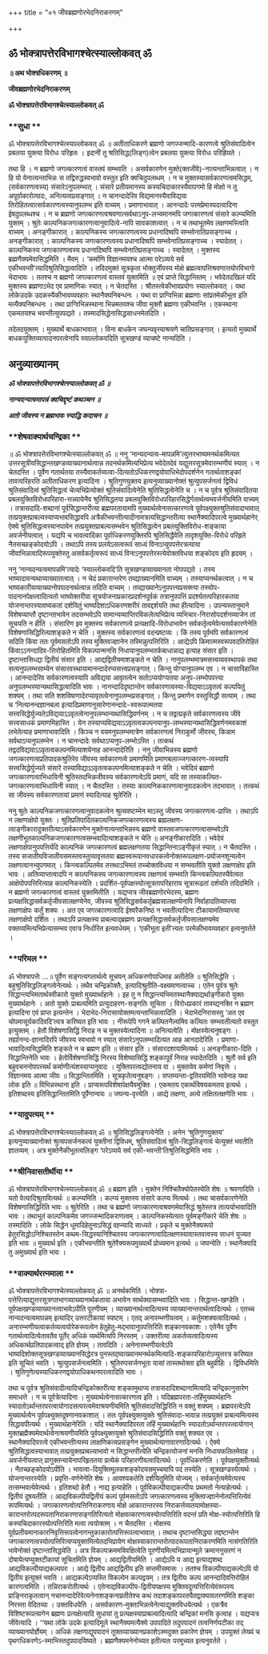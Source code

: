 +++
title = "०१ जीवब्रह्मणोरभेदनिराकरणम्"

+++


## ॐ भोक्त्रापत्तेरविभागश्चेत्स्याल्लोकवत् ॐ

**॥ अथ भोक्त्रधिकरणम् ॥**

**जीवब्रह्मणोरभेदनिराकरणम्**

**ॐ भोक्त्रापत्तेरविभागश्चेत्स्याल्लोकवत् ॐ**

### **सुधा **

ॐ भोक्त्रापत्तेरविभागश्चेत्स्याल्लोकवत् ॐ ॥ अतीताधिकरणे ब्रह्मणो जगज्जन्मादि-कारणत्वे श्रुतिसंवादित्वेन प्रबलया युक्त्या विरोधः परिहृतः । इदानीं तु श्रतिसिद्ध(लिङ्ग)त्वेन प्रबलया युक्त्या विरोधः परिह्रियते ।

तथा हि । न ब्रह्मणो जगत्कारणत्वं वास्तवं सम्भवति । असर्वकारणेन मुक्ते(क्तजीवे)-नात्यन्ताभिन्नत्वात् । न हि यो येनात्यन्ताभिन्नः स तद्विरुद्धस्वभावो वस्तुत इति क्वचिदुपलब्धम् । न च मुक्तस्यासर्वकारणत्वमसिद्धम्, (सर्वकारणत्वस्य) संसारेऽनुपलम्भात् । संसारे प्रतीयमानस्य कस्यचिदाकारस्यैवापगमो हि मोक्षो न तु अपूर्वाकारोत्पादः, अनित्यत्वप्रसङ्गात् । न चानन्दादेरिव विद्यमानस्यैवाविद्यया तिरोहितत्वात्सर्वकारणत्वस्यानुपलम्भ इति वाच्यम् । प्रमाणाभावात् । आनन्दादेः परमप्रेमास्पदत्वादिना ईषदुपलब्धश्च । न च ब्रह्मणो जगत्कारणत्वश्रवणात्सर्वथाऽनुप-लभ्यमानमपि जगत्कारणत्वं संसारे कल्प्यमिति युक्तम् । श्रुतेः काल्पनिकजगत्कारणत्वानुवादित्वे-नापि सावकाशत्वात् । न च तथाभूतमेव लक्षणमस्त्विति वाच्यम् । अनङ्गीकारात् । काल्पनिकस्य जगत्कारणत्वस्य प्रधानादिष्वपि सम्भवेनातिप्रसङ्गाच्च । अनङ्गीकारात् । काल्पनिकस्य जगत्कारणत्वस्य प्रधानादिष्वपि सम्भवेनातिप्रसङ्गाच्च । स्यादेतत् । काल्पनिकस्य जगत्कारणत्वस्य प्रधानादिष्वपि सम्भवेनातिप्रसङ्गाच्च । स्यादेतत् । मुक्तस्य ब्रह्मणैक्यमेवासिद्धमिति । मैवम् । ‘कर्माणि विज्ञानमयश्च आत्मा परेऽव्यये सर्व एकीभवन्ती’त्यादिश्रुतिसिद्धत्वादिति । तदिदमुक्तं सूत्रकृता भोक्तुर्जीवस्य मोक्षे ब्रह्मत्वापत्तिश्रवणात्तयोरविभागो भेदाभावः । ततश्च न ब्रह्मणो जगत्कारणत्वं वास्तवं युक्तमिति ॥ एवं प्राप्ते सिद्धान्तितम् । भवेदेतदखिलं यदि मुक्तस्य ब्रह्मणाऽभेद एव प्रामाणिकः स्यात् । न चेतदस्ति । श्रौतस्त्वेकीभावप्रयोगः स्याल्लोकवत् । यथा लोकेउदके उदकस्यैकीभावव्यवहारः स्थानैक्यनिबन्धनः । यथा वा प्राग्विभिन्ना ब्रह्मणाः सांप्रतमेकीभूता इति मत्यैक्यनिबन्धनः । तथा प्राग्विभिन्नस्थाना भिन्नमतयश्च जीवा मुक्तौ ब्रह्मणा एकीभवन्ति । एकस्थाना एकमतयश्च भवन्तीत्युपपद्यते । तस्मादसिद्धेनासिद्धसाधनमेतदिति ।

तदेतदयुक्तम् । मुख्यार्थे बाधकाभावात् । विना बाधकेन जघन्यवृत्त्याश्रयणे चातिप्रसङ्गात् । इत्यतो मुख्यार्थे बाधकयुक्तिव्यत्पादनपरत्वेनापि स्याल्लोकवदिति सूत्रखण्डं व्याचष्टे नान्यदिति ।

## **अनुव्याख्यानम्**

***ॐ भोक्त्रापत्तेरविभागश्चेत्स्याल्लोकवत् ॐ ॥***

***नान्यदन्यत्वमापन्नं क्वचिद्दृष्टं कथञ्चन ॥***

***अतो जीवस्य न ब्रह्मभावः स्याद्धि कदाचन ॥***

### **शेषवाक्यार्थचन्द्रिका **

॥ ॐ भोक्त्रापत्तेरविभागश्चेत्स्याल्लोकवत् ॐ ॥ ननु ‘नान्यदन्यत्व-मापन्नमि’त्युत्तरभाष्यमनर्थकमित्यत उत्तरसूत्रीयसिद्धान्तखण्डव्याख्यानार्थत्वान्न तदनर्थकमित्यभिप्रेत्य भवेदेतदेवं यद्युत्तरसूत्रमेवारम्भणीयं स्यात् । न चेतदस्ति । पूर्वेण गतार्थतया तस्यैवाकर्तव्यत्वा-दित्यतोऽधिकरणद्वयोपाधिभेदोपदर्शनेन गतार्थताशङ्कां तावत्परिहरति अतीताधिकरण इत्यादिना । श्रुतिगुणयुक्तय इत्यनुव्याख्यानोक्तं श्रुत्युपसर्जनत्वं द्विविधं श्रुतिसंवादित्वं श्रुतिसिद्धत्वं चेत्यभिप्रेत्योक्तं श्रुतिसंवादित्वेनेति श्रुतिसिद्धत्वेनेति च । न च पूर्वत्र श्रुतिसंवादितया प्रबलयुक्तिविरोधपरिहारा-त्तन्न्यायेनैव श्रुतिसिद्धतया प्रबलयुक्तिविरोधपरिहारसिद्धेर्गतार्थत्वमवर्जनीयमिति वाच्यम् । तत्रासदादि-शब्दानां पूर्वसिद्धान्तरीत्या ब्रह्मपरतायामपि मुख्यार्थत्वेनासत्कारणत्वे पूर्वपक्ष्युक्तश्रुतिसंवादाभावात् तत्प्रयुक्तप्राबल्यस्याप्यभावसिद्धावपि अत्रैकीभवन्तीत्यादीनामत्रत्यसिद्धान्तरीत्या स्थानैक्यादिपरत्वे मुख्यार्थहानेर् ऐक्ये श्रुतिसिद्धत्वस्यानपायेन तत्प्रयुक्तप्राबल्यसम्भवेन श्रुतिसिद्धत्वेन प्रबलयुक्तिविरोध-शङ्काया अवर्जनीयत्वात् । यद्यपि च भावत्वादिका पूर्वाधिकरणयुक्तिरपि श्रुतिसिद्धैवेति तादृशयुक्ति-विरोधे परिहृते नैतसच्छङ्कोदयोऽपि । तथाऽपि तस्य प्रलयेऽसत्वरूपं साध्यं विनाऽप्युपपत्तेरत्रत्याया जीवाभिन्नत्वादिरूपयुक्तेस्तु असर्वकर्तृत्वरूपं साध्यं विनाऽनुपपत्तेरस्त्येवोक्तविधया शङ्कोदय इति हृदयम् ।

ननु ‘नान्यदन्यत्वमापन्नमि’त्यादेः ‘स्याल्लोकवदि’ति सूत्रखण्डव्याख्यानता नोपपद्यते । तस्य भाष्यादावन्यथाव्याख्यातत्वात् । न चेदं प्रकारान्तरेण तव्द्याख्यानमिति वाच्यम् । तस्याप्यनर्थकत्वात् । न च भाष्यकारीयव्याख्यानोपपादनार्थत्वान्न तदिति वाच्यम् । तव्द्याख्यानेऽनुपपत्त्यप्रसक्त्या तस्योप-पादनानपेक्षत्वादित्यतो भाष्योक्तरीया सूत्रयोजनाप्रकारप्रदर्शनपूर्वकं तत्रानुपपत्तिं प्रदर्श्यतत्परिहारकतया योजनान्तरस्यावष्यकतां दर्शयितुं भाष्यदिशाऽधिकरणशरीरं तावद्दर्शयति तथा हीत्यादिना । उपन्यस्तानुमाने विशेषव्याप्तौ दृष्टान्ताभावेन तदसम्भवेऽपि सामान्यव्याप्तिरविकलेत्यभिप्रेत्य व्यभिचार-निरासोपदर्शनव्याजेन तां सूचयति न हीति । संसारिण इव मुक्तस्य सर्वकारणत्वे प्रत्यक्षादि-विरोधाभावेन सर्वकर्तृत्वमेवेत्यसर्वकारणेनेति विशेषणासिद्धिरित्याशङ्कते न चेति । मुक्तस्य सर्वकारणत्वं वदन्प्रष्टव्यः । किं तस्य पूर्वमपि सर्वकारणत्वं सदिति किंवा ततः पूर्वमसतोऽपि तस्य मुक्तिवज्ज्ञानेन तस्मिन्नुत्पत्तिरिति । आद्येऽपि किमात्मस्वरूपवदतिरोहितं किंवाऽऽनन्दादिव-त्तिरोहितमिति विकल्पान्मनसि निधायानुपलम्भतर्कबाधान्नाद्य इत्याह संसार इति । दृष्टान्तासिध्द्या द्वितीयं संसार इति । आद्यद्वितीयमाशङ्कते न चेति । नानुपलम्भमात्रमसत्त्वव्यवस्थापकं तथा सत्यनुपलम्भसाम्येन संसारवस्थायामानन्दादेरप्यसत्त्वप्रसङ्गात् । किन्तु योग्यानुपलम्भ एव । न चासाविहास्ति । आनन्दादेरिव सर्वकारणत्वस्यापि अविद्यया आवृतत्वेन सतोऽप्ययोग्यतया अनुप-लम्भोपपत्त्या अनुपलम्भस्यान्यथासिद्धत्वादिति भावः । नानन्दादिदृष्टान्तेन सर्वकारणत्वस्या-विद्ययाऽऽवृतत्वं कल्पयितुं शक्यम् । तथा सति शशविषाणादेरप्यावृतत्वेनानुपलम्भप्रसङ्गात् । किन्तु प्रमाणेन वस्तुसिद्धौ सत्याम् । तथा च ‘नित्यानन्दज्ञानबला इत्यादिप्रमाणानुसारेणानन्दादेः-स्वरूपात्मतया सत्त्वसिद्धेर्युज्यतेऽविद्ययाऽऽवृतत्वेनानुपलम्भान्यथासिद्धिवर्णनम् । न च तद्वत्प्रकृते सर्वकारणत्वस्य जीवे सत्त्वसाधकं प्रमाणमिहास्ति । येन तस्याप्यविद्ययाऽऽवृतत्वकल्पनयानुप-लम्भस्यान्यथासिद्धिवर्णनमवकाशं लभेतेत्याह प्रमाणाभावादिति । किञ्च न वयमनुपलम्भमात्रेण सर्वकारणत्वं निराकुर्मो जीवस्य, किन्नाम सर्वथाऽप्यनुपलम्भेन । न चानन्दादेः सर्वथाऽप्यनुप-लम्भोऽस्ति । तत्कथं तद्वदविद्ययाऽऽवृतत्वकल्पनमित्याशयेनाह आनन्दादेरिति । ननु जीवाभिन्नस्य ब्रह्मणो जगत्कारणत्वप्रतिपादकश्रुतिरेव जीवस्य सर्वकारणत्वे प्रमाणमिति प्रमाणबलाज्जगत्कारण-त्वस्यापि सत्त्वसिद्धेर्युज्यते संसारे तस्याविद्याऽऽवृतत्वकल्पनमित्याशङ्कते न चेति । भवेदियं ब्रह्मणो जगत्कारणत्वाभिधायिनी श्रुतिस्तदभिन्नजीवस्य सर्वकारणत्वेऽपि प्रमाणं, यदि सा तस्याकल्पित-जगत्कारणत्वाभिधायिनी स्यात् । न चैतदस्ति । तस्याः काल्पनिककारणत्वानुवादकत्वेन तदभावात् । तत्कथं सा जीवस्य सर्वकारणतायां प्रमाणं स्यादित्याह श्रुतेरिति ।

ननु श्रुतेः काल्पनिकजगत्कारणत्वानुवादकत्वेन श्रुत्यवष्टम्भेन माऽस्तु जीवस्य जगत्कारणत्व-प्राप्तिः । तथाऽपि न लक्षणाक्षेपो युक्तः । श्रुतिप्रतिपादितकाल्पनिकजगत्कारणत्वस्य ब्रह्मलक्षण-त्वाङ्गीकारादुक्तरीत्याऽसर्वकारणेन मुक्तेनात्यन्ताभिन्नस्य ब्रह्मणो वास्तवजगत्कारणत्वासम्भवेऽपि लक्षणीभूतकाल्पनिकजगत्कारणत्वसम्भवादित्याशङ्कते न चेति ॥ अनङ्गीकारादिति । भवेदेवं लक्षणाक्षेपानुपपत्तिर्यदि काल्पनिकं जगत्कारणत्वं ब्रह्मलक्षणतया सिद्धान्तिनाऽङ्गीकृतं स्यात् । न चैतदस्ति । तस्य सजातीयविजातीयसमस्तवस्तुव्यावृत्ततया ब्रह्मस्वरूपानवधारकत्वेनोक्तरूपलक्षण-प्रयोजनशून्यत्वेन लक्षणत्वानभ्युपगमात् । किन्त्वकल्पितमेव तत्तथाऽभिमतं तच्चोक्तविधया न सम्भवतीति युक्तो लक्षणाक्षेप इति भावः । अतिव्याप्तत्वादपि न काल्पनिकस्य जगत्कारणत्वस्य लक्षणत्वं सम्भवति किन्त्वकल्पितस्यैवेत्यत आक्षेपोपपत्तिरित्याह काल्पनिकस्येति । प्रदर्शित-पूर्वपक्षस्योत्सूत्रतापरिहाराय सूत्रारूढतां दर्शयति तदिदमिति । न ब्रह्मणो जगत्कारणत्वं वास्तवं युक्तमितीति । यद्यप्यत्र जीवब्रह्मणोरभेदस्य, ब्रह्मणः प्रत्यक्षसिद्धासर्वकर्तृजीवसालक्षण्येनेव, जीवस्य श्रुतिसिद्धसर्वकर्तृब्रह्मसालक्षण्येनापि निर्वाहादतिव्याप्त्या लक्षणाक्षेपः कर्तुं शक्यः । अत एव जगत्कारणत्वादि ईश्वरैकनिष्ठं न भवतीत्यादिना टीकायामतिव्याप्त्या लक्षणाक्षेपो दर्शितः । तथाऽपि प्रत्यक्षस्य प्राबल्याद्ब्रह्मणः प्रत्यक्षसिद्धासर्वकर्तृजीवसालक्षण्यमेव वक्तव्यमित्यभिप्रेत्यासम्भव एवात्र निर्धारित इत्यवधेयम् । ‘एकीभूता इती’त्यतः परमेकीभावव्यवहार इत्यनुवर्तते ।

### **परिमल **

ॐ भोक्त्रापत्तेः ...॥ पूर्वेण सङ्गत्यगतार्थत्वे सूचयन् अधिकरणोपाधिमाह अतीतेति ॥ श्रुतिसिद्धेति । बहुश्रुतिसिद्धलिङ्गत्वेनेत्यर्थः । तथैव चन्द्रिकोक्तैः, इत्यादिश्रुतीति-वक्ष्यमाणत्वाच्च । एतेन पूर्वत्र श्रुतेः सिद्धान्त्यभिमतार्थस्वीकारो युक्तो मुख्यार्थाहानेः । इह तु न सिद्धान्त्यभिमतस्थानैक्याद्यर्थाङ्गीकरो युक्तः मुख्यार्थहानेः । अतो युक्तेः प्राबल्यमिति प्रत्युदाहरण-सङ्गतिः सूचिता । विरोधप्रकारं तावव्द्यनक्ति न ब्रह्मण इत्यादिना एवं प्राप्त इत्यन्तेन । भेदाभेद-निरासायोक्तमत्यन्ताभिन्नत्वादिति । भेदाभेदनिरासस्तु ‘अत एव चोपमासूर्यकादिवदि’त्यत्र करिष्यत इति भावः । नीरूपेपि गगने कल्पितनैल्यमिव कल्पितः सम्भवतीत्यतो वस्तुत इत्युक्तम् । हेतौ विशेषणासिद्धिं निराह न च मुक्तस्येत्यादिना ॥ अनित्यत्वेति । मोक्षस्येत्यनुषङ्गः । तर्ह्यानन्द-ज्ञानादिरपि जीवस्य स्वभावो न स्यात् संसारेऽनुपलम्भादित्यत आह आनदादेरिति । प्रमाणा-भावादित्यसिद्धमिति शङ्कते न च ब्रह्मण इति ॥ संसार इति । संसारदशायामित्यर्थः ॥ अनङ्गीकारा-दिति । सिद्धान्तिनेति भावः । हेतोर्विशेषणासिद्धिं निरस्य विशेष्यासिद्धिं शङ्कापूर्वं निराह स्यादेतदिति । श्रुतौ सर्व इति बहुवचननोपपत्त्यर्थं कर्माणीत्यंशस्याप्यनुवादः । मुक्तिपरत्वद्योतनाय वा । मुक्तावेव कर्मणां निवृत्तेः । विज्ञानमय आत्मा जीवः ॥ सिद्धान्तितमिति । सूत्रकृतेत्यनुषङ्गः । सप्तम्यन्ता-द्वतिरयमिति भावेनाह यथा लोक इति ॥ विभिन्नस्थाना इति । प्राप्यरूपविशेषापेक्षयैवमुक्तिः । एकमतय एकार्थविषयकमतय इत्यर्थः । इतिशब्दस्य इतिसिद्धान्तितमिति पूर्पेणान्वयः ॥ जघन्य-वृत्त्येति । आद्ये लक्षणा, अत्ये लक्षितलक्षणेति भावः ।

### **यादुपत्यम् **

ॐ भोक्त्रापत्तेरविभागश्चेत्स्याल्लोकवत् ॐ ॥ श्रुतिसिद्धलिङ्गत्वेनेति । अनेन ‘श्रुतिगुणयुक्तय’ इत्यनुव्याख्यानोक्तं श्रुत्यपसर्जनकत्वं युक्तीनां द्विविधम्, श्रुतिसंवादित्वं श्रुति-सिद्धलिङ्गत्वं चेत्युक्तं भवतीति ज्ञातव्यम् । अत्र मुक्तेनैकीभूतत्वलिङ्ग ‘परेऽव्यये सर्व एकी-भवन्ती’तिश्रुतिसिद्धमिति भावः ।

### **श्रीनिवासतीर्थीया **

ॐ भोक्त्रापत्तेरविभागश्चेत्स्याल्लोकवत् ॐ ॥ ब्रह्मण इति । मुक्तेन निश्चितैक्योपेतस्येति शेषः ॥ श्रवणादिति । यतो वेत्यादिश्रुतावित्यर्थः ॥ कल्प्यमिति । कल्प्यं मुक्तस्य संसारे कल्प्य मित्यर्थः । तथा चासर्वकारणेनेति विशेषणासिद्धिरिति भावः ॥ श्रुतेरिति । तथा च ब्रह्मणो जगत्कारणत्वश्रवणमेवासिद्धं श्रुतेस्तत्र तात्पर्याभावादिति भावः । तथाभूतं काल्पनिकमेव जगज्जन्मादिकराणत्वम् । काल्पनिकस्येत्यतः पूर्वमङ्गीकारे चेति शेषः ॥ तस्मादिति । लोके सिद्धेन धूमादिहेतुनाऽसिद्धं वह्न्यादि साध्यते । प्रकृते च मुक्तेनैक्यरूपो हेतुरसिद्धोऽनिश्चितस्तेन कथम-सिद्धस्यानिश्चितस्य जगत्कारणत्वादिलक्षणस्यावास्तवत्वस्य साधनं युज्यत इति भावः ॥ मुख्यार्थ इति । एकीभवन्तीति श्रुतेरैक्यरूपमुख्यार्थे प्रोच्यमान इत्यर्थः ॥ जघन्येति । स्थानैक्यादि तु अमुख्यार्थ इति भावः ।

### **वाक्यार्थरत्नमाला **

ॐ भोक्त्रापत्तेरविभागश्चेत्स्यल्लोकवत् ॐ ॥ अनर्थकमिति । भोक्त्रा-पत्तेरित्याद्युत्तरसूत्रगतभागव्याख्यानार्थकताया अभावेन सार्थक्यासम्भवादिति भावः । सिद्धान्त-खण्डेति । पूर्वपक्षखण्डव्याख्यानत्वाभावेऽपीति पूरणीयम् । व्याख्यानार्थत्वादित्यस्य व्याख्यानान्तरार्थत्वादित्यर्थः । एतच्च नान्यदन्यत्वमापन्नम् इत्यादिर् उत्तरटीकायां स्पष्टम् । एतद् अनारम्भणीयत्वम् । कर्तुमशक्यत्वादित्यर्थः । अनारम्भणीयत्वाकर्तव्यत्वयोरेकरूपत्वेन हेतुहेतु-मद्भावानुपपत्तिरिति शङ्कानवकाशः । एतेनैव पूर्वेण गतार्थत्वादित्येतावतैव पूर्तेर् अधिकं व्यर्थमित्यपि निरस्तम् । उक्तरीत्या अकर्तव्यत्वादित्यस्य अधिकार्थप्रतिपादकत्वाद् इति ज्ञेयम् । तावदिति । अनेनारम्भणीयत्वेऽपि भाष्यदिशोक्तसूत्रखण्डव्याख्यानसिद्धेरत्र पुनस्तद्य्वाख्यानमनर्थकमित्यादि-शङ्कापरिहारोऽप्युत्तरत्र करिष्यत इति सूचितं भवति । श्रुत्युपसर्जनत्वमिति । श्रुतिरुपसर्जनभूता यासां तास्तथोक्ता इति बहुव्रीहिः । द्विविधमिति । श्रुतिगुणेत्यस्याधिकरणद्वयोपाधिकथनपरत्वादिति भावः ।

तथा च पूर्वत्र श्रुतिसंवादीत्यादिचन्द्रिकोक्तरीत्या शङ्कामुथाप्य तत्रासदादिशब्दानामित्यादि चन्द्रिकानुसारेण समाधत्ते । न च पूर्वत्रेत्यादिना । मुख्यार्थत्वेनासत्कारणत्व इति । यदिब्रह्मपरता-तर्हिमुख्यार्थहानिः स्यादतोऽर्थान्तरपरत्वायोगादसत्परत्वमेवाश्रयणीयमिति श्रुतिसंवादसिद्धिरिति न वक्तुं शक्यम् । ब्रह्मपरत्वेऽपि मुख्यार्थत्वेन पूर्वपक्ष्युक्तदूषणानवकाशात् । ततः पूर्वपक्ष्युक्तयुक्तेः श्रुतिसंवादा-भावान्न तत्प्रयुक्तं प्राबल्यमित्यस्य सिद्धावपीत्यर्थः । मुख्यार्थहानेरिति । यदि स्थानैक्यादिपरता तर्हि मुख्यार्थहानिः स्यादतोऽर्थान्तरपरत्वायोगान् मुक्तब्रह्मैक्यमेवार्थत्वेनाश्रयणीयमिति पूर्वपक्ष्युक्तयुक्ते श्रुतिसंवादसिद्धिरिति वक्तुं शक्यत एव । स्थानैक्यादिपरत्वे एकीभवन्तीत्यस्य लाक्षणिकत्वप्रसङ्गेन मुख्यार्थत्यागावारणादित्यर्थः । ऐक्ये श्रुतिसिद्धत्वस्याभावात् तत्प्रयुक्तप्राबल्याभावो न सिद्धान्तरीत्येति चन्द्रिकायोजनां मनसि निधायफलितमेवाह । अवर्जनीयत्वात् प्रागुक्तन्यायेनापरिहृततया प्रत्येकं परिहारणीयत्वादित्यर्थः । पूर्वाधिकरणेति । पूर्वपक्षयुक्तीत्यर्थः । नैतच्छङ्कोदयोऽपीति । भावत्वा-दियुक्तिमूलकशङ्कोदयसमुच्चयापि पदं तस्येति । सूत्रखण्डस्येत्यर्थः । योजनान्तरस्येति । प्रवृत्ति-वर्णनेनेति शेषः । आवश्यकतेति दर्शयितुमिति योज्यम् । सर्वकर्त्तृत्वमेवेत्यस्य तत्सम्भवत्येवेत्यर्थः । इतिशब्दो हेतौ । नाद्य इत्याहेति । पूर्वविकल्पीयाद्यकल्पीयः प्रथमतो नेत्याहेत्यर्थः । द्वितीयं दूषयतीति । आद्यविकल्पीयद्वितीयं कल्पं पूर्वमसतोऽपि जगत्कारणत्वस्य मुक्तिवज्ज्ञानेनोत्पत्तिरित्येवं रूपमित्यर्थः । जगत्कारणत्वोत्पत्तिनिराकरणाय मोक्षे आकारान्तरस्य निराकर्त्तव्यतयामोक्षस्या-कारान्तरोत्पदरूपतानिराकरणासङ्गतिरित्यतो मोक्षवत्कारणत्वस्योत्पत्तिरिति वदन्तं प्रति मोक्ष-स्योत्पत्तिरिति हि कस्यचिदाकारस्योत्पत्तिरिति मत्वा त्वयोक्तम् । न चैतदस्ति । मोक्षस्य पूर्वप्रतीयमानाकारनिवृत्तिरूपत्वेनागन्तुकाकारोत्पत्तिरूपत्वाभावात् । तथाच दृष्टान्तसिद्ध्या तद्दष्टान्तेन जगत्कारणत्वस्योत्पत्तिरित्यप्ययुक्तमित्येतदभिप्रायेण मोक्षस्याकारान्तरोत्पादरूपतानिराकरणमिति नासंगतिरिति भावेनोक्तं दृष्टान्तासिद्ध्येति । अत्र विकल्पक्रममविवक्षित्वेति पूरणीयमित्यभिप्रायान्मूले क्रमाननुसरणं न दोषायेत्यप्युक्तटीकायां सूचितमिति ज्ञेयम् । आद्यद्वितीयमिति । आद्येऽपि य आद्य इत्याद्यशब्द आद्यविकल्पीयाद्यकल्पपरः । आद्ये द्वितीय आद्यद्वितीय इति सप्तमीसमासः । ततश्च विकल्पीयाद्यकल्पेऽपि यो द्वितीय इत्युक्तं भवति । आद्यकल्पेऽप्यस्ति विकल्पेन कल्पद्वयम् । तत्र द्वितीयः कल्प आनन्दादिवत्तिरोहितं कारणत्वमिति । तन्निराकरोतीत्यर्थः । एतेनाद्यविकल्पीय-द्वितीयपक्षस्य मुक्तिवदुत्पत्तिरित्येवंरूपस्य प्राङ्निराकृतत्वान् नचानन्दादेरिवेत्यनेनाशङ्कनाप्रतीतेश्च कथं तदाशङ्कापरतयैतद्वाक्यावतरणमिति शङ्का निरस्ता वेदितव्या । उक्तविधयेति । असर्वकारण-मुक्ताभिन्नत्वेनेत्याद्युक्तविधयेत्यर्थः । एकत्रैव विशिष्टरूपत्यागेन ब्रह्मणः प्रत्यक्षेत्यादि सुधायां तु प्रत्यक्षस्याप्राबल्यादित्यादि चन्द्रिकां मनसि कृत्वाह । यद्यप्यत्र जीवेत्यादि । ‘‘यथा लोके उदके इत्यादिमूले स्थानैक्यमत्यैक्ये उपपादिते तदुपपादनं तत्वनिर्णयटीका तद् व्याख्यानयोर्ज्ञेयम् । अधिकं लक्षणाद्युपपादनं तूक्तव्याख्यानप्रकाशेऽस्मदुक्त प्रकारेण ज्ञेयम् । उपयुक्तं लेख्यं च पृथगधिकरणेऽ-स्माभिस्तदुपपादयिष्यते । ब्रह्मणैक्यमनेनोच्यत इतीत्यतः परमुच्यत इत्यनुवर्तते ।






